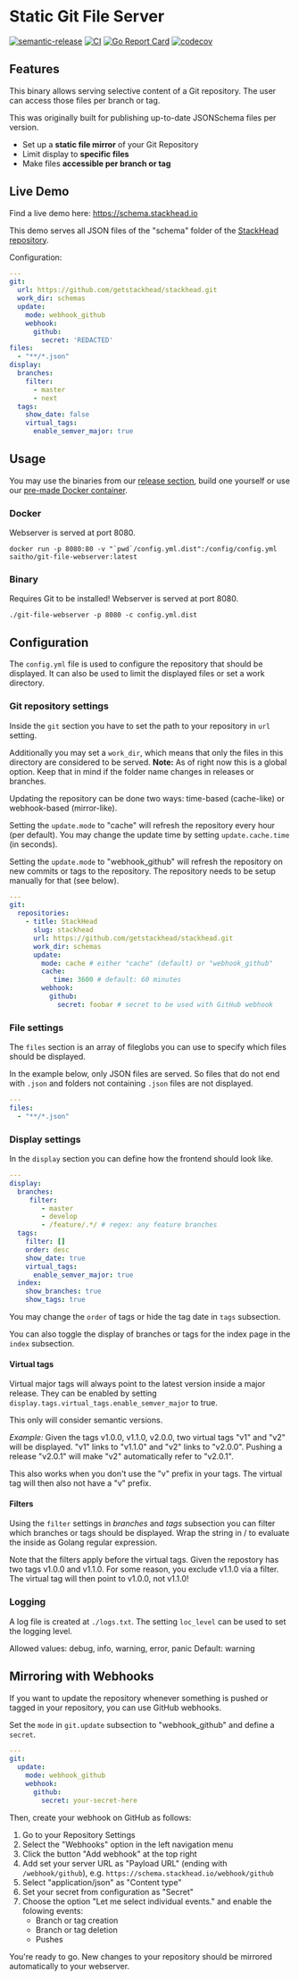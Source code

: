 # Static Git File Server

[![semantic-release](https://img.shields.io/badge/%20%20%F0%9F%93%A6%F0%9F%9A%80-semantic--release-e10079.svg)](https://github.com/go-semantic-release/semantic-release)
[![CI](https://github.com/saitho/git-file-webserver/workflows/CI/badge.svg?branch=master)](https://github.com/saitho/git-file-webserver/actions?query=workflow%3ACI+branch%3Amaster)
[![Go Report Card](https://goreportcard.com/badge/github.com/saitho/git-file-webserver)](https://goreportcard.com/report/github.com/saitho/git-file-webserver)
[![codecov](https://codecov.io/gh/saitho/git-file-webserver/branch/master/graph/badge.svg?token=BDDCKQG6DM)](https://codecov.io/gh/saitho/git-file-webserver)

## Features

This binary allows serving selective content of a Git repository.
The user can access those files per branch or tag.

This was originally built for publishing up-to-date JSONSchema files per version.

* Set up a **static file mirror** of your Git Repository
* Limit display to **specific files**
* Make files **accessible per branch or tag**

## Live Demo

Find a live demo here: https://schema.stackhead.io

This demo serves all JSON files of the "schema" folder of the [StackHead repository](https://github.com/getstackhead/stackhead).

Configuration:
```yaml
---
git:
  url: https://github.com/getstackhead/stackhead.git
  work_dir: schemas
  update:
    mode: webhook_github
    webhook:
      github:
        secret: 'REDACTED'
files:
  - "**/*.json"
display:
  branches:
    filter:
      - master
      - next
  tags:
    show_date: false
    virtual_tags:
      enable_semver_major: true
```

## Usage

You may use the binaries from our [release section](https://github.com/saitho/git-file-webserver/releases), build one yourself or use our [pre-made Docker container](https://hub.docker.com/r/saitho/git-file-webserver).

### Docker

Webserver is served at port 8080.

```
docker run -p 8080:80 -v "`pwd`/config.yml.dist":/config/config.yml saitho/git-file-webserver:latest
```

### Binary

Requires Git to be installed! Webserver is served at port 8080.

```
./git-file-webserver -p 8080 -c config.yml.dist
```

## Configuration

The `config.yml` file is used to configure the repository that should be displayed.
It can also be used to limit the displayed files or set a work directory.

### Git repository settings

Inside the `git` section you have to set the path to your repository in `url` setting.

Additionally you may set a `work_dir`, which means that only the files in this directory are considered to be served.
**Note:** As of right now this is a global option. Keep that in mind if the folder name changes in releases or branches.

Updating the repository can be done two ways: time-based (cache-like) or webhook-based (mirror-like).

Setting the `update.mode` to "cache" will refresh the repository every hour (per default).
You may change the update time by setting `update.cache.time` (in seconds).

Setting the `update.mode` to "webhook_github" will refresh the repository on new commits or tags to the repository.
The repository needs to be setup manually for that (see below).

```yaml
---
git:
  repositories:
    - title: StackHead
      slug: stackhead
      url: https://github.com/getstackhead/stackhead.git
      work_dir: schemas
      update:
        mode: cache # either "cache" (default) or "webhook_github"
        cache:
           time: 3600 # default: 60 minutes
        webhook:
          github:
            secret: foobar # secret to be used with GitHub webhook
```

### File settings

The `files` section is an array of fileglobs you can use to specify which files should be displayed.

In the example below, only JSON files are served. So files that do not end with `.json` and folders not containing `.json` files are not displayed.

```yaml
---
files:
  - "**/*.json"
```

### Display settings

In the `display` section you can define how the frontend should look like.

```yaml
---
display:
  branches:
     filter:
        - master
        - develop
        - /feature/.*/ # regex: any feature branches
  tags:
    filter: []
    order: desc
    show_date: true
    virtual_tags:
      enable_semver_major: true
  index:
    show_branches: true
    show_tags: true
```

You may change the `order` of tags or hide the tag date in `tags` subsection.

You can also toggle the display of branches or tags for the index page in the `index` subsection.

#### Virtual tags

Virtual major tags will always point to the latest version inside a major release.
They can be enabled by setting `display.tags.virtual_tags.enable_semver_major` to true.

This only will consider semantic versions.

_Example:_ Given the tags v1.0.0, v1.1.0, v2.0.0, two virtual tags "v1" and "v2" will be displayed.
"v1" links to "v1.1.0" and "v2" links to "v2.0.0".
Pushing a release "v2.0.1" will make "v2" automatically refer to "v2.0.1".

This also works when you don't use the "v" prefix in your tags. The virtual tag will then also not have a "v" prefix.

#### Filters

Using the `filter` settings in _branches_ and _tags_ subsection you can filter which branches or tags should be displayed.
Wrap the string in / to evaluate the inside as Golang regular expression.

Note that the filters apply before the virtual tags.
Given the repostory has two tags v1.0.0 and v1.1.0.
For some reason, you exclude v1.1.0 via a filter.
The virtual tag will then point to v1.0.0, not v1.1.0!

### Logging

A log file is created at `./logs.txt`.
The setting `loc_level` can be used to set the logging level.

Allowed values: debug, info, warning, error, panic
Default: warning

## Mirroring with Webhooks

If you want to update the repository whenever something is pushed or tagged in your repository, you can use GitHub webhooks.

Set the `mode` in `git.update` subsection to "webhook_github" and define a `secret`.

```yaml
---
git:
  update:
    mode: webhook_github
    webhook:
      github:
        secret: your-secret-here
```

Then, create your webhook on GitHub as follows:

1. Go to your Repository Settings
2. Select the "Webhooks" option in the left navigation menu
3. Click the button "Add webhook" at the top right
4. Add set your server URL as "Payload URL" (ending with `/webhook/github`), e.g. `https://schema.stackhead.io/webhook/github`
5. Select "application/json" as "Content type"
6. Set your secret from configuration as "Secret"
7. Choose the option "Let me select individual events." and enable the folowing events:
   * Branch or tag creation
   * Branch or tag deletion
   * Pushes

You're ready to go. New changes to your repository should be mirrored automatically to your webserver.
